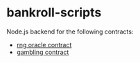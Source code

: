 # bankroll-scripts

Node.js backend for the following contracts:
* [rng oracle contract](https://github.com/pinknetworkx/bankroll-dapp/tree/master/rng-oracle-contract)
* [gambling contract](https://github.com/pinknetworkx/bankroll-dapp/tree/master/gambling-contract)